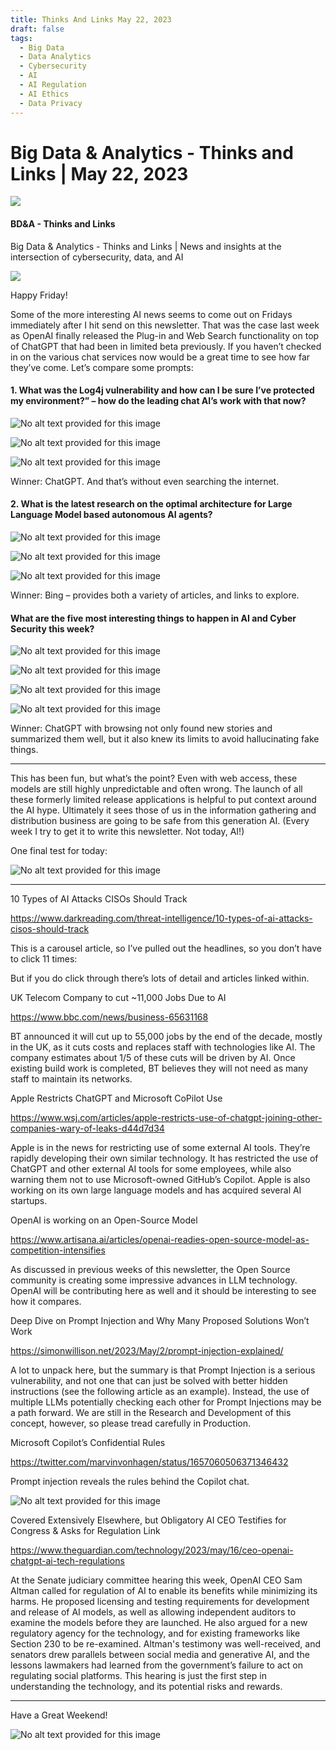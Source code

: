 ```yaml
---
title: Thinks And Links May 22, 2023
draft: false
tags:
  - Big Data
  - Data Analytics
  - Cybersecurity
  - AI
  - AI Regulation
  - AI Ethics
  - Data Privacy
---
```


# Big Data & Analytics - Thinks and Links | May 22, 2023

![](../images\1679742887729)

#### BD&A - Thinks and Links

Big Data & Analytics - Thinks and Links | News and insights at the intersection of cybersecurity, data, and AI

![](../https://media.licdn.com/mediaD4E12AQH9QthBs69JyA)

Happy Friday!

Some of the more interesting AI news seems to come out on Fridays immediately after I hit send on this newsletter. That was the case last week as OpenAI finally released the Plug-in and Web Search functionality on top of ChatGPT that had been in limited beta previously. If you haven’t checked in on the various chat services now would be a great time to see how far they’ve come. Let’s compare some prompts:

#### 1. What was the Log4j vulnerability and how can I be sure I’ve protected my environment?” – how do the leading chat AI’s work with that now?

![No alt text provided for this image](../images\1684767961451)

![No alt text provided for this image](../images\1684768022862)

![No alt text provided for this image](../images\1684768053250)

Winner: ChatGPT. And that’s without even searching the internet.

#### 2. What is the latest research on the optimal architecture for Large Language Model based autonomous AI agents?

![No alt text provided for this image](../images\1684768093393)

![No alt text provided for this image](../images\1684768120106)

![No alt text provided for this image](../images\1684768146606)

Winner: Bing – provides both a variety of articles, and links to explore.

#### What are the five most interesting things to happen in AI and Cyber Security this week?

![No alt text provided for this image](../images\1684768185258)

![No alt text provided for this image](../images\1684768203915)

![No alt text provided for this image](../images\1684768221056)

![No alt text provided for this image](../images\1684768251069)

Winner: ChatGPT with browsing not only found new stories and summarized them well, but it also knew its limits to avoid hallucinating fake things.

---

This has been fun, but what’s the point? Even with web access, these models are still highly unpredictable and often wrong. The launch of all these formerly limited release applications is helpful to put context around the AI hype. Ultimately it sees those of us in the information gathering and distribution business are going to be safe from this generation AI. (Every week I try to get it to write this newsletter. Not today, AI!)

One final test for today:

![No alt text provided for this image](../images\1684768291477)

---

10 Types of AI Attacks CISOs Should Track

https://www.darkreading.com/threat-intelligence/10-types-of-ai-attacks-cisos-should-track

This is a carousel article, so I’ve pulled out the headlines, so you don’t have to click 11 times:

But if you do click through there’s lots of detail and articles linked within.

UK Telecom Company to cut ~11,000 Jobs Due to AI

https://www.bbc.com/news/business-65631168

BT announced it will cut up to 55,000 jobs by the end of the decade, mostly in the UK, as it cuts costs and replaces staff with technologies like AI. The company estimates about 1/5 of these cuts will be driven by AI. Once existing build work is completed, BT believes they will not need as many staff to maintain its networks.

Apple Restricts ChatGPT and Microsoft CoPilot Use

https://www.wsj.com/articles/apple-restricts-use-of-chatgpt-joining-other-companies-wary-of-leaks-d44d7d34

Apple is in the news for restricting use of some external AI tools. They’re rapidly developing their own similar technology. It has restricted the use of ChatGPT and other external AI tools for some employees, while also warning them not to use Microsoft-owned GitHub’s Copilot. Apple is also working on its own large language models and has acquired several AI startups.

OpenAI is working on an Open-Source Model

https://www.artisana.ai/articles/openai-readies-open-source-model-as-competition-intensifies

As discussed in previous weeks of this newsletter, the Open Source community is creating some impressive advances in LLM technology. OpenAI will be contributing here as well and it should be interesting to see how it compares.

Deep Dive on Prompt Injection and Why Many Proposed Solutions Won’t Work

https://simonwillison.net/2023/May/2/prompt-injection-explained/

A lot to unpack here, but the summary is that Prompt Injection is a serious vulnerability, and not one that can just be solved with better hidden instructions (see the following article as an example). Instead, the use of multiple LLMs potentially checking each other for Prompt Injections may be a path forward. We are still in the Research and Development of this concept, however, so please tread carefully in Production.

Microsoft Copilot’s Confidential Rules

https://twitter.com/marvinvonhagen/status/1657060506371346432

Prompt injection reveals the rules behind the Copilot chat.

![No alt text provided for this image](../images\1684768327992)

Covered Extensively Elsewhere, but Obligatory AI CEO Testifies for Congress & Asks for Regulation Link

https://www.theguardian.com/technology/2023/may/16/ceo-openai-chatgpt-ai-tech-regulations

At the Senate judiciary committee hearing this week, OpenAI CEO Sam Altman called for regulation of AI to enable its benefits while minimizing its harms. He proposed licensing and testing requirements for development and release of AI models, as well as allowing independent auditors to examine the models before they are launched. He also argued for a new regulatory agency for the technology, and for existing frameworks like Section 230 to be re-examined. Altman's testimony was well-received, and senators drew parallels between social media and generative AI, and the lessons lawmakers had learned from the government’s failure to act on regulating social platforms. This hearing is just the first step in understanding the technology, and its potential risks and rewards.

---

Have a Great Weekend!

![No alt text provided for this image](../images\1684768351985)
